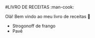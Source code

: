 #LIVRO DE RECEITAS :man-cook:

Olá! Bem vindo ao meu livro de receitas :wave:
 - Strogonoff de frango
 - Pavê